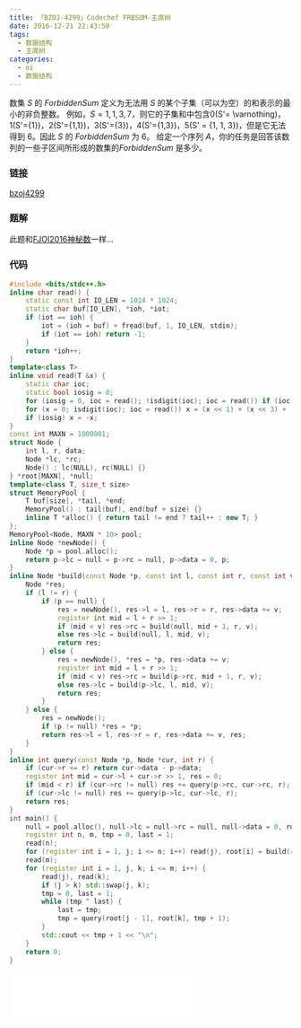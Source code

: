 ```yaml
---
title: 「BZOJ-4299」Codechef FRBSUM-主席树
date: 2016-12-21 22:43:50
tags:
  - 数据结构
  - 主席树
categories:
  - oi
  - 数据结构
---
```

数集 $S$ 的 $ForbiddenSum$ 定义为无法用 $S$ 的某个子集（可以为空）的和表示的最小的非负整数。
例如，$S={1,1,3,7}$，则它的子集和中包含0(S'= \varnothing)，1(S'={1})，2(S'={1,1})，3(S'={3})，4(S'={1,3})，5(S' = {1, 1, 3})，但是它无法得到 $6$。因此 $S$ 的 $ForbiddenSum$ 为 $6$。
给定一个序列 $A$，你的任务是回答该数列的一些子区间所形成的数集的$ForbiddenSum$ 是多少。
<!-- more -->
### 链接
[bzoj4299](http://www.lydsy.com/JudgeOnline/problem.php?id=4299)
### 题解
此题和[FJOI2016神秘数](/FJOI2016-Number/)一样...
### 代码
``` cpp
#include <bits/stdc++.h>
inline char read() {
    static const int IO_LEN = 1024 * 1024;
    static char buf[IO_LEN], *ioh, *iot;
    if (iot == ioh) {
        iot = (ioh = buf) + fread(buf, 1, IO_LEN, stdin);
        if (iot == ioh) return -1;
    }
    return *ioh++;
}
template<class T>
inline void read(T &x) {
    static char ioc;
    static bool iosig = 0;
    for (iosig = 0, ioc = read(); !isdigit(ioc); ioc = read()) if (ioc == '-') iosig = 1;
    for (x = 0; isdigit(ioc); ioc = read()) x = (x << 1) + (x << 3) + (ioc ^ '0');
    if (iosig) x = -x;
}
const int MAXN = 1000001;
struct Node {
    int l, r, data;
    Node *lc, *rc;
    Node() : lc(NULL), rc(NULL) {}
} *root[MAXN], *null;
template<class T, size_t size>
struct MemoryPool {
    T buf[size], *tail, *end;
    MemoryPool() : tail(buf), end(buf + size) {}
    inline T *alloc() { return tail != end ? tail++ : new T; }
};
MemoryPool<Node, MAXN * 10> pool;
inline Node *newNode() {
    Node *p = pool.alloc();
    return p->lc = null = p->rc = null, p->data = 0, p;
}
inline Node *build(const Node *p, const int l, const int r, const int v) {
    Node *res;
    if (l != r) {
        if (p == null) {
            res = newNode(), res->l = l, res->r = r, res->data += v;
            register int mid = l + r >> 1;
            if (mid < v) res->rc = build(null, mid + 1, r, v);
            else res->lc = build(null, l, mid, v);
            return res;
        } else {
            res = newNode(), *res = *p, res->data += v;
            register int mid = l + r >> 1;
            if (mid < v) res->rc = build(p->rc, mid + 1, r, v);
            else res->lc = build(p->lc, l, mid, v);
            return res;
        }
    } else {
        res = newNode();
        if (p != null) *res = *p;
        return res->l = l, res->r = r, res->data += v, res;
    }
}
inline int query(const Node *p, Node *cur, int r) {
    if (cur->r <= r) return cur->data - p->data;
    register int mid = cur->l + cur->r >> 1, res = 0;
    if (mid < r) if (cur->rc != null) res += query(p->rc, cur->rc, r);
    if (cur->lc != null) res += query(p->lc, cur->lc, r);
    return res;
}
int main() {
    null = pool.alloc(), null->lc = null->rc = null, null->data = 0, root[0] = newNode(), root[0]->l = 0, root[0]->r = 1000000001, root[0]->data = 0;
    register int n, m, tmp = 0, last = 1;
    read(n);
    for (register int i = 1, j; i <= n; i++) read(j), root[i] = build(root[i - 1], 0, root[i - 1]->r, j);
    read(m);
    for (register int i = 1, j, k; i <= m; i++) {
        read(j), read(k);
        if (j > k) std::swap(j, k);
        tmp = 0, last = 1;
        while (tmp ^ last) {
            last = tmp;
            tmp = query(root[j - 1], root[k], tmp + 1);
        }
        std::cout << tmp + 1 << "\n";
    }
    return 0;
}
```
<iframe frameborder="no" border="0" marginwidth="0" marginheight="0" width=330 height=86 src="//music.163.com/outchain/player?type=2&id=26565985&auto=1&height=66"></iframe>